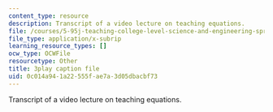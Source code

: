 ```yaml
---
content_type: resource
description: Transcript of a video lecture on teaching equations.
file: /courses/5-95j-teaching-college-level-science-and-engineering-spring-2009/0c014a941a22555fae7a3d05dbacbf73_gyboshu425k.vtt
file_type: application/x-subrip
learning_resource_types: []
ocw_type: OCWFile
resourcetype: Other
title: 3play caption file
uid: 0c014a94-1a22-555f-ae7a-3d05dbacbf73
---
```

Transcript of a video lecture on teaching equations.

